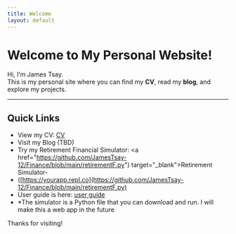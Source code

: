 ```yaml
---
title: Welcome
layout: default
---
```


# Welcome to My Personal Website!

Hi, I’m James Tsay.  
This is my personal site where you can find my **CV**, read my **blog**, and explore my projects.

---

## Quick Links

- View my CV: <a href="https://github.com/JamesTsay-12/JamesTsay-12.github.io/blob/main/060325_ResumeJamesTsay.pdf" target="_blank">CV</a>
- Visit my Blog (TBD) <!-- Replace with actual blog link -->
- Try my Retirement Financial Simulator: <a href="https://github.com/JamesTsay-12/Finance/blob/main/retirementF.py") target="_blank">Retirement Simulator</a>-
- ([https://yourapp.repl.co](https://github.com/JamesTsay-12/Finance/blob/main/retirementF.py) <!-- Replace with your app URL -->
- User guide is here: <a href="https://github.com/JamesTsay-12/Finance-public-/blob/main/User_Guide_Portfolio_Simulation060425-2.pdf" target="_blank">user guide</a>
- *The simulator is a Python file that you can download and run.  I will make this a web app in the future

Thanks for visiting!
